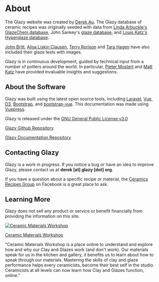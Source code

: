 # About

The Glazy website was created by [Derek Au](http://www.derekau.net/).
The Glazy database of ceramic recipes was originally seeded 
with data from [Linda Arbuckle's](http://lindaarbuckle.com) 
 [GlazeChem database](http://lindaarbuckle.com/arbuckle_handouts.html), 
John Sankey's [glaze database](http://www.johnsankey.ca/glazedata.html), 
and [Louis Katz's](http://www.louiskatz.net) [Hyperglaze database](http://falcon.tamucc.edu/~lkatz/allglazes.txt). 

[John Britt](http://johnbrittpottery.com/), 
[Alisa Liskin Clausen](https://www.facebook.com/AlisaLiskinClausenCeramics/), 
[Terry Rorison](http://www.mckeesrocks.com/artist-volunteer-terry-rorison-has-dedicated-life-to-the-arts/) 
and 
[Tara Hagen](http://glazeitorium.blogspot.com/) have also included their glaze tests with images.

Glazy is in continuous development, 
guided by technical input from a number of potters around the world. 
In particular, [Pieter Mostert](http://www.pietermostert.com/) and [Matt Katz](https://www.ceramicmaterialsworkshop.com/) have provided invaluable 
insights and suggestions.

## About the Software

Glazy was built using the latest open source tools, including 
[Laravel](https://laravel.com/), 
[Vue](https://vuejs.org/),
[D3](https://d3js.org/),
[Bootstrap](https://getbootstrap.com/),
and 
[bootstrap-vue](https://bootstrap-vue.js.org/).
This documentation was made using [Vuepress](https://vuepress.vuejs.org/).

Glazy is released under the [GNU General Public License v3.0](https://www.gnu.org/licenses/gpl-3.0.en.html)

[Glazy Github Repository](https://github.com/derekphilipau/glazy)

[Glazy Documentation Repository](https://github.com/derekphilipau/glazypress)

## Contacting Glazy

Glazy is a work in progress. If you notice a bug or have an idea to improve Glazy, please contact us at **derek [at] glazy [dot] org**.

If you have a question about a specific recipe or material, 
the [Ceramics Recipes Group](https://www.facebook.com/groups/disisdkat/) 
on Facebook is a great place to ask.

## Learning More

Glazy does not sell any product or service or benefit financially from providing the information on this site.

[![Ceramic Materials ​Workshop](/img/logo-cmw.jpg)](https://www.ceramicmaterialsworkshop.com/)

[Ceramic Materials Workshop](https://www.ceramicmaterialsworkshop.com/)

"Ceramic Materials ​Workshop is a place online to understand 
and explore how and why our Clay and Glazes work (and don't work). 
Our materials speak for us in the kitchen and gallery, it benefits 
us to learn about how to speak through our materials. Mastering 
the skills of clay and glaze performance helps every ceramicists, 
become their best self in the studio. Ceramicists at all levels 
can now learn how Clay and Glazes function, online."
